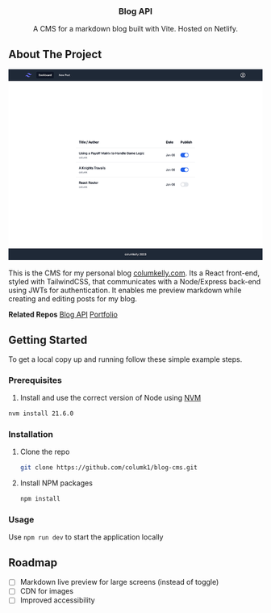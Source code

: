 <a name="readme-top"></a>

<!-- PROJECT LOGO
<br />
<div align="center">
  <a href="https://github.com/columk1/portfolio">
    <img src="images/logo.png" alt="Logo" width="80" height="80">
  </a>
  -->

<h3 align="center">Blog API</h3>
  <p align="center">
  A CMS for a markdown blog built with Vite. Hosted on Netlify.
  </p>
</div>

<!-- ABOUT THE PROJECT -->

## About The Project

[![Dashboard Screenshot][home-screenshot]](https://cms.columkelly.com)

This is the CMS for my personal blog [columkelly.com](http://columkelly.com). Its a React front-end, styled with TailwindCSS, that communicates with a Node/Express back-end using JWTs for authentication. It enables me preview markdown while creating and editing posts for my blog.

**Related Repos**
[Blog API](https://github.com/columk1/blog-api)
[Portfolio](https://github.com/columk1/portfolio)

<!-- GETTING STARTED -->

## Getting Started

To get a local copy up and running follow these simple example steps.

### Prerequisites

1. Install and use the correct version of Node using [NVM](https://github.com/nvm-sh/nvm)

```sh
nvm install 21.6.0
```

### Installation

1. Clone the repo
   ```sh
   git clone https://github.com/columk1/blog-cms.git
   ```
2. Install NPM packages
   ```sh
   npm install
   ```

### Usage

Use `npm run dev` to start the application locally

<!-- ROADMAP -->

## Roadmap

- [ ] Markdown live preview for large screens (instead of toggle)
- [ ] CDN for images
- [ ] Improved accessibility

<!-- MARKDOWN LINKS & IMAGES -->
<!-- https://www.markdownguide.org/basic-syntax/#reference-style-links -->

[linkedin-url]: https://linkedin.com/in/linkedin_username
[home-screenshot]: screenshots/home.png
